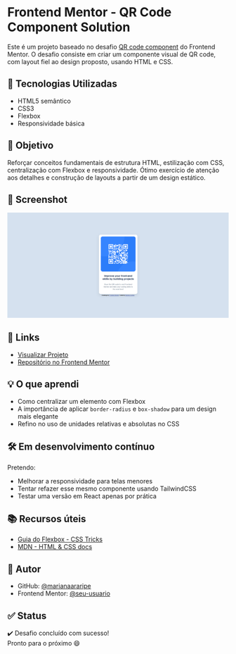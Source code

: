 # Frontend Mentor - QR Code Component Solution

Este é um projeto baseado no desafio [QR code component](https://www.frontendmentor.io/challenges/qr-code-component-iux_sIO_H) do Frontend Mentor. O desafio consiste em criar um componente visual de QR code, com layout fiel ao design proposto, usando HTML e CSS.

## 🚀 Tecnologias Utilizadas

- HTML5 semântico
- CSS3
- Flexbox
- Responsividade básica

## 🎯 Objetivo

Reforçar conceitos fundamentais de estrutura HTML, estilização com CSS, centralização com Flexbox e responsividade. Ótimo exercício de atenção aos detalhes e construção de layouts a partir de um design estático.

## 📸 Screenshot

![Screenshot do projeto](./screenshot.png)

## 🔗 Links

- [Visualizar Projeto]([https://SEU-LINK-AQUI.com](https://marianaararipe.github.io/qr-code-component/))
- [Repositório no Frontend Mentor](https://www.frontendmentor.io/solutions/SEU-SOLUCAO-AQUI)

## 💡 O que aprendi

- Como centralizar um elemento com Flexbox
- A importância de aplicar `border-radius` e `box-shadow` para um design mais elegante
- Refino no uso de unidades relativas e absolutas no CSS

## 🛠️ Em desenvolvimento contínuo

Pretendo:

- Melhorar a responsividade para telas menores
- Tentar refazer esse mesmo componente usando TailwindCSS
- Testar uma versão em React apenas por prática

## 📚 Recursos úteis

- [Guia do Flexbox - CSS Tricks](https://css-tricks.com/snippets/css/a-guide-to-flexbox/)
- [MDN - HTML & CSS docs](https://developer.mozilla.org/)

## 👤 Autor

- GitHub: [@marianaararipe](https://github.com/marianaararipe)
- Frontend Mentor: [@seu-usuario](https://www.frontendmentor.io/profile/seu-usuario)

## ✅ Status

✔️ Desafio concluído com sucesso!  
Pronto para o próximo 😄
